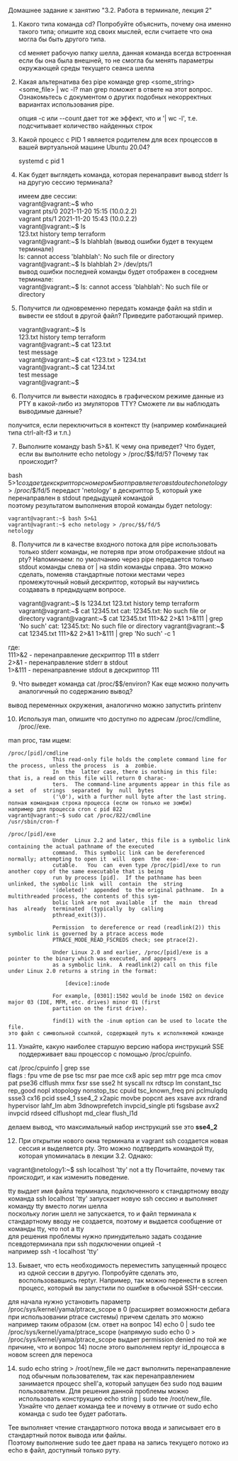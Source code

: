 Домашнее задание к занятию "3.2. Работа в терминале, лекция 2"
1. Какого типа команда cd? Попробуйте объяснить, почему она именно такого типа; опишите ход своих мыслей, если считаете что она могла бы быть другого типа.


    cd меняет рабочую папку шелла, данная команда всегда встроенная  
    если бы она была внешней, то не смогла бы менять параметры окружающей среды текущего сеанса шелла

2. Какая альтернатива без pipe команде grep <some_string> <some_file> | wc -l? man grep поможет в ответе на этот вопрос. Ознакомьтесь с документом о других подобных некорректных вариантах использования pipe.


    опция -c или --count дает тот же эффект, что и '| wc -l', т.е. подсчитывает количество найденных строк 

3. Какой процесс с PID 1 является родителем для всех процессов в вашей виртуальной машине Ubuntu 20.04?


    systemd с pid 1

4. Как будет выглядеть команда, которая перенаправит вывод stderr ls на другую сессию терминала?


    имеем две сессии:  
    vagrant@vagrant:~$ who  
    vagrant  pts/0        2021-11-20 15:15 (10.0.2.2)  
    vagrant  pts/1        2021-11-20 15:43 (10.0.2.2)  
    vagrant@vagrant:~$ ls  
    123.txt  history  temp  terraform  
    vagrant@vagrant:~$ ls blahblah  (вывод ошибки будет в текущем терминале)  
    ls: cannot access 'blahblah': No such file or directory  
    vagrant@vagrant:~$ ls blahblah 2> /dev/pts/1  
    вывод ошибки последней команды будет отображен в соседнем терминале:  
    vagrant@vagrant:~$ ls: cannot access 'blahblah': No such file or directory

5. Получится ли одновременно передать команде файл на stdin и вывести ее stdout в другой файл? Приведите работающий пример.


    vagrant@vagrant:~$ ls  
    123.txt  history  temp  terraform  
    vagrant@vagrant:~$ cat 123.txt  
    test message  
    vagrant@vagrant:~$ cat <123.txt > 1234.txt  
    vagrant@vagrant:~$ cat 1234.txt  
    test message  
    vagrant@vagrant:~$


6. Получится ли вывести находясь в графическом режиме данные из PTY в какой-либо из эмуляторов TTY? Сможете ли вы наблюдать выводимые данные?

получится, если переключиться в контекст tty (например комбинацией типа ctrl-alt-f3 и т.п.)

7. Выполните команду bash 5>&1. К чему она приведет? Что будет, если вы выполните echo netology > /proc/$$/fd/5? Почему так происходит?

bash 5>$1 создает декскриптор с номером 5 и отправляет его в stdout  
echo netology > /proc/$$/fd/5 передаст 'netology' в дескриптор 5, который уже перенаправлен в stdout предыдущей командой  
поэтому результатом выполнения второй команды будет netology:

    vagrant@vagrant:~$ bash 5>&1
    vagrant@vagrant:~$ echo netology > /proc/$$/fd/5
    netology

8. Получится ли в качестве входного потока для pipe использовать только stderr команды, не потеряв при этом отображение stdout на pty? Напоминаем: по умолчанию через pipe передается только stdout команды слева от | на stdin команды справа. Это можно сделать, поменяв стандартные потоки местами через промежуточный новый дескриптор, который вы научились создавать в предыдущем вопросе.


    vagrant@vagrant:~$ ls
    1234.txt  123.txt  history  temp  terraform
    vagrant@vagrant:~$ cat 12345.txt
    cat: 12345.txt: No such file or directory
    vagrant@vagrant:~$ cat 12345.txt 111>&2 2>&1 1>&111 | grep 'No such'
    cat: 12345.txt: No such file or directory
    vagrant@vagrant:~$ cat 12345.txt 111>&2 2>&1 1>&111 | grep 'No such' -c
    1

где:  
111>&2 - перенаправление дескриптор 111 в stderr  
2>&1  - перенаправление stderr в stdout  
1>&111 - перенаправление stdout в дескриптор 111

9. Что выведет команда cat /proc/$$/environ? Как еще можно получить аналогичный по содержанию вывод?

вывод переменных окружения, аналогично можно запустить printenv

10. Используя man, опишите что доступно по адресам /proc/<PID>/cmdline, /proc/<PID>/exe.

man proc, там ищем:

    /proc/[pid]/cmdline
                  This read-only file holds the complete command line for the process, unless the process  is  a  zombie.
                  In  the  latter case, there is nothing in this file: that is, a read on this file will return 0 charac‐
                  ters.  The command-line arguments appear in this file as a set  of  strings  separated  by  null  bytes
                  ('\0'), with a further null byte after the last string.
    полная командная строка процесса (если он только не зомби)  
    например для процесса cron с pid 822
    vagrant@vagrant:~$ sudo cat /proc/822/cmdline
    /usr/sbin/cron-f
    
    /proc/[pid]/exe
                  Under  Linux 2.2 and later, this file is a symbolic link containing the actual pathname of the executed
                  command.  This symbolic link can be dereferenced normally; attempting to open it  will  open  the  exe‐
                  cutable.   You  can  even type /proc/[pid]/exe to run another copy of the same executable that is being
                  run by process [pid].  If the pathname has been unlinked, the symbolic link  will  contain  the  string
                  '(deleted)'  appended  to the original pathname.  In a multithreaded process, the contents of this sym‐
                  bolic link are not  available  if  the  main  thread  has  already  terminated  (typically  by  calling
                  pthread_exit(3)).
    
                  Permission  to dereference or read (readlink(2)) this symbolic link is governed by a ptrace access mode
                  PTRACE_MODE_READ_FSCREDS check; see ptrace(2).
    
                  Under Linux 2.0 and earlier, /proc/[pid]/exe is a pointer to the binary which was executed, and appears
                  as a symbolic link.  A readlink(2) call on this file under Linux 2.0 returns a string in the format:
    
                      [device]:inode
    
                  For example, [0301]:1502 would be inode 1502 on device major 03 (IDE, MFM, etc. drives) minor 01 (first
                  partition on the first drive).
    
                  find(1) with the -inum option can be used to locate the file.
    это файл с символьной ссылкой, содержащей путь к исполняемой команде 

11. Узнайте, какую наиболее старшую версию набора инструкций SSE поддерживает ваш процессор с помощью /proc/cpuinfo.

cat /proc/cpuinfo | grep sse  
flags           : fpu vme de pse tsc msr pae mce cx8 apic sep mtrr pge mca cmov pat pse36 clflush mmx fxsr sse sse2 ht syscall nx rdtscp lm constant_tsc rep_good nopl xtopology nonstop_tsc cpuid tsc_known_freq pni pclmulqdq ssse3 cx16 pcid
sse4_1 sse4_2 x2apic movbe popcnt aes xsave avx rdrand hypervisor lahf_lm abm 3dnowprefetch invpcid_single pti fsgsbase avx2 invpcid rdseed clflushopt md_clear flush_l1d  

делаем вывод, что максимальный набор инструкций sse это **sse4_2**



12. При открытии нового окна терминала и vagrant ssh создается новая сессия и выделяется pty. Это можно подтвердить командой tty, которая упоминалась в лекции 3.2. Однако:

vagrant@netology1:~$ ssh localhost 'tty'
not a tty
Почитайте, почему так происходит, и как изменить поведение.

tty выдает имя файла терминала, подключенного к стандартному вводу
команда ssh localhost 'tty' запускает новую ssh сессию и выполняет команду tty вместо логин шелла  
поскольку логин шелл не запускается, то и файл терминала к стандартному вводу не создается, поэтому и выдается сообщение от команды tty, что not a tty  
для решения проблемы нужно принудительно задать создание псевдотерминала при ssh подключении опцией -t  
например ssh -t localhost 'tty'


13. Бывает, что есть необходимость переместить запущенный процесс из одной сессии в другую. Попробуйте сделать это, воспользовавшись reptyr. Например, так можно перенести в screen процесс, который вы запустили по ошибке в обычной SSH-сессии.

для начала нужно установить параметр /proc/sys/kernel/yama/ptrace_scope в 0 (расширяет возможности дебага при использовании ptrace системы)
причем сделать это можно например таким образом (см. ответ на вопрос 14)
echo 0 | sudo tee /proc/sys/kernel/yama/ptrace_scope
(напрямую sudo echo 0 > /proc/sys/kernel/yama/ptrace_scope выдает permission denied по той же причине, что и вопрос 14)
после этого выполняем reptyr id_процесса в новом screen для переноса

14. sudo echo string > /root/new_file не даст выполнить перенаправление под обычным пользователем, так как перенаправлением занимается процесс shell'а, который запущен без sudo под вашим пользователем. Для решения данной проблемы можно использовать конструкцию echo string | sudo tee /root/new_file. Узнайте что делает команда tee и почему в отличие от sudo echo команда с sudo tee будет работать.

Tee выполняет чтение стандартного потока ввода и записывает его в стандартный поток вывода или файлы.  
Поэтому выполнение sudo tee дает права на запись текущего потоко из echo в файл, доступный только руту.

